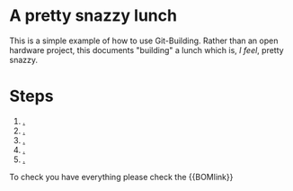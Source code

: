 # A pretty snazzy lunch

This is a simple example of how to use Git-Building. Rather than an open hardware project, this documents "building" a lunch which is, *I feel*, pretty snazzy.

# Steps

1. [.](pressureham.md)
1. [.](sandwich.md)
1. [.](packpickles.md)
1. [.](sidesalad.md)
1. [.](cheese.md)

To check you have everything please check the {{BOMlink}}